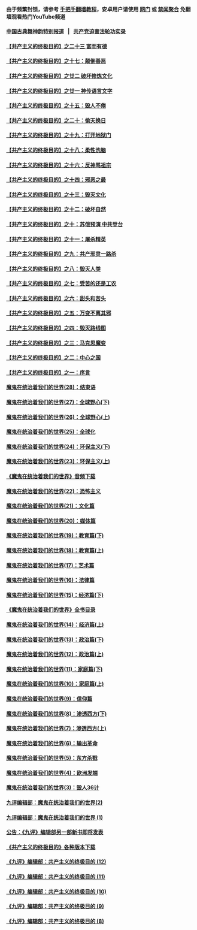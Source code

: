 #### 由于频繁封锁，请参考 [手把手翻墙教程](https://github.com/gfw-breaker/guides/wiki/)，安卓用户请使用 [网门](https://github.com/gfw-breaker/bn-android/blob/master/ogate.md?t=05280834) 或 [禁闻聚合](https://github.com/gfw-breaker/bn-android) 免翻墙观看热门YouTube频道 

#### [中国古典舞神韵特别报道](https://github.com/gfw-breaker/mh-news/blob/master/shenyun.md?t=05280834) &nbsp;&nbsp;|&nbsp;&nbsp; [共产党迫害法轮功实录](https://github.com/gfw-breaker/mh-news/blob/master/README.md?t=05280834)  

#### [【共产主义的终极目的】之二十三 富而有德](../pages/nsc422/n11283598.md?t=05280834) 

#### [【共产主义的终极目的】之十七：颠倒善恶](../pages/nsc422/n11179782.md?t=05280834) 

#### [【共产主义的终极目的】之廿二 破坏修炼文化](../pages/nsc422/n11245728.md?t=05280834) 

#### [【共产主义的终极目的】之廿一 神传语言文字](../pages/nsc422/n11263265.md?t=05280834) 

#### [【共产主义的终极目的】之十五：毁人不倦](../pages/nsc422/n11166792.md?t=05280834) 

#### [【共产主义的终极目的】之二十：偷天换日](../pages/nsc422/n11238846.md?t=05280834) 

#### [【共产主义的终极目的】之十九：打开地狱门](../pages/nsc422/n11206376.md?t=05280834) 

#### [【共产主义的终极目的】之十八：柔性洗脑](../pages/nsc422/n11199994.md?t=05280834) 

#### [【共产主义的终极目的】之十六：反神骂祖宗](../pages/nsc422/n11166798.md?t=05280834) 

#### [【共产主义的终极目的】之十四：邪恶之最](../pages/nsc422/n11150249.md?t=05280834) 

#### [【共产主义的终极目的】之十三：毁灭文化](../pages/nsc422/n11135227.md?t=05280834) 

#### [【共产主义的终极目的】之十二：破坏自然](../pages/nsc422/n11135214.md?t=05280834) 

#### [【共产主义的终极目的】之十：苏俄预演 中共登台](../pages/nsc422/n11118424.md?t=05280834) 

#### [【共产主义的终极目的】之十一：屠杀精英](../pages/nsc422/n11118442.md?t=05280834) 

#### [【共产主义的终极目的】之九：共产邪灵一路杀](../pages/nsc422/n11114139.md?t=05280834) 

#### [【共产主义的终极目的】之八：毁灭人类](../pages/nsc422/n11108503.md?t=05280834) 

#### [【共产主义的终极目的】之七：受苦的还是工农](../pages/nsc422/n11101809.md?t=05280834) 

#### [【共产主义的终极目的】之六：甜头和苦头](../pages/nsc422/n11096971.md?t=05280834) 

#### [【共产主义的终极目的】之五：万变不离其邪](../pages/nsc422/n11091285.md?t=05280834) 

#### [【共产主义的终极目的】之四：毁灭路线图](../pages/nsc422/n11086284.md?t=05280834) 

#### [【共产主义的终极目的】之三：马克思魔变](../pages/nsc422/n11061941.md?t=05280834) 

#### [【共产主义的终极目的】之二：中心之国](../pages/nsc422/n11047728.md?t=05280834) 

#### [【共产主义的终极目的】之一：序言](../pages/nsc422/n11086077.md?t=05280834) 

#### [魔鬼在统治着我们的世界(28)：结束语](../pages/nsc422/n10936246.md?t=05280834) 

#### [魔鬼在统治着我们的世界(27)：全球野心(下)](../pages/nsc422/n10928319.md?t=05280834) 

#### [魔鬼在统治着我们的世界(26)：全球野心(上)](../pages/nsc422/n10900318.md?t=05280834) 

#### [魔鬼在统治着我们的世界(25)：全球化](../pages/nsc422/n10788205.md?t=05280834) 

#### [魔鬼在统治着我们的世界(24)：环保主义(下)](../pages/nsc422/n10695307.md?t=05280834) 

#### [魔鬼在统治着我们的世界(23)：环保主义(上)](../pages/nsc422/n10688613.md?t=05280834) 

#### [《魔鬼在统治着我们的世界》音频下载](../pages/nsc422/n10635553.md?t=05280834) 

#### [魔鬼在统治着我们的世界(22)：恐怖主义](../pages/nsc422/n10614727.md?t=05280834) 

#### [魔鬼在统治着我们的世界(21)：文化篇](../pages/nsc422/n10597706.md?t=05280834) 

#### [魔鬼在统治着我们的世界(20)：媒体篇](../pages/nsc422/n10586579.md?t=05280834) 

#### [魔鬼在统治着我们的世界(19)：教育篇(下)](../pages/nsc422/n10564808.md?t=05280834) 

#### [魔鬼在统治着我们的世界(18)：教育篇(上)](../pages/nsc422/n10526970.md?t=05280834) 

#### [魔鬼在统治着我们的世界(17)：艺术篇](../pages/nsc422/n10499093.md?t=05280834) 

#### [魔鬼在统治着我们的世界(16)：法律篇](../pages/nsc422/n10485969.md?t=05280834) 

#### [魔鬼在统治着我们的世界(15)：经济篇(下)](../pages/nsc422/n10469975.md?t=05280834) 

#### [《魔鬼在统治着我们的世界》全书目录](../pages/nsc422/n10464261.md?t=05280834) 

#### [魔鬼在统治着我们的世界(14)：经济篇(上)](../pages/nsc422/n10457370.md?t=05280834) 

#### [魔鬼在统治着我们的世界(13)：政治篇(下)](../pages/nsc422/n10448270.md?t=05280834) 

#### [魔鬼在统治着我们的世界(12)：政治篇(上)](../pages/nsc422/n10444576.md?t=05280834) 

#### [魔鬼在统治着我们的世界(11)：家庭篇(下)](../pages/nsc422/n10440961.md?t=05280834) 

#### [魔鬼在统治着我们的世界(10)：家庭篇(上)](../pages/nsc422/n10435448.md?t=05280834) 

#### [魔鬼在统治着我们的世界(9)：信仰篇](../pages/nsc422/n10432159.md?t=05280834) 

#### [魔鬼在统治着我们的世界(8)：渗透西方(下)](../pages/nsc422/n10429603.md?t=05280834) 

#### [魔鬼在统治着我们的世界(7)：渗透西方(上)](../pages/nsc422/n10426013.md?t=05280834) 

#### [魔鬼在统治着我们的世界(6)：输出革命](../pages/nsc422/n10421536.md?t=05280834) 

#### [魔鬼在统治着我们的世界(5)：东方杀戮](../pages/nsc422/n10417707.md?t=05280834) 

#### [魔鬼在统治着我们的世界(4)：欧洲发端](../pages/nsc422/n10414890.md?t=05280834) 

#### [魔鬼在统治着我们的世界(3)：毁人36计](../pages/nsc422/n10411583.md?t=05280834) 

#### [九评编辑部：魔鬼在统治着我们的世界(2)](../pages/nsc422/n10410036.md?t=05280834) 

#### [九评编辑部：魔鬼在统治着我们的世界 (1)](../pages/nsc422/n10406825.md?t=05280834) 

#### [公告：《九评》编辑部另一部新书即将发表](../pages/nsc422/n10405104.md?t=05280834) 

#### [《共产主义的终极目的》各种版本下载](../pages/nsc422/n10022138.md?t=05280834) 

#### [《九评》编辑部：共产主义的终极目的 (12)](../pages/nsc422/n9933272.md?t=05280834) 

#### [《九评》编辑部：共产主义的终极目的 (11)](../pages/nsc422/n9924973.md?t=05280834) 

#### [《九评》编辑部：共产主义的终极目的 (10)](../pages/nsc422/n9920883.md?t=05280834) 

#### [《九评》编辑部：共产主义的终极目的 (9)](../pages/nsc422/n9916363.md?t=05280834) 

#### [《九评》编辑部：共产主义的终极目的 (8)](../pages/nsc422/n9912488.md?t=05280834) 


